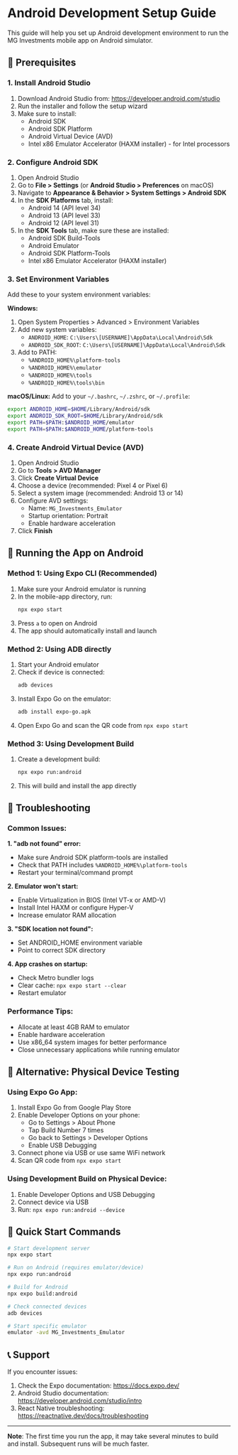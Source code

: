 # Android Development Setup Guide

This guide will help you set up Android development environment to run the MG Investments mobile app on Android simulator.

## 📱 Prerequisites

### 1. Install Android Studio
1. Download Android Studio from: https://developer.android.com/studio
2. Run the installer and follow the setup wizard
3. Make sure to install:
   - Android SDK
   - Android SDK Platform
   - Android Virtual Device (AVD)
   - Intel x86 Emulator Accelerator (HAXM installer) - for Intel processors

### 2. Configure Android SDK
1. Open Android Studio
2. Go to **File > Settings** (or **Android Studio > Preferences** on macOS)
3. Navigate to **Appearance & Behavior > System Settings > Android SDK**
4. In the **SDK Platforms** tab, install:
   - Android 14 (API level 34)
   - Android 13 (API level 33)
   - Android 12 (API level 31)
5. In the **SDK Tools** tab, make sure these are installed:
   - Android SDK Build-Tools
   - Android Emulator
   - Android SDK Platform-Tools
   - Intel x86 Emulator Accelerator (HAXM installer)

### 3. Set Environment Variables
Add these to your system environment variables:

**Windows:**
1. Open System Properties > Advanced > Environment Variables
2. Add new system variables:
   - `ANDROID_HOME`: `C:\Users\[USERNAME]\AppData\Local\Android\Sdk`
   - `ANDROID_SDK_ROOT`: `C:\Users\[USERNAME]\AppData\Local\Android\Sdk`
3. Add to PATH:
   - `%ANDROID_HOME%\platform-tools`
   - `%ANDROID_HOME%\emulator`
   - `%ANDROID_HOME%\tools`
   - `%ANDROID_HOME%\tools\bin`

**macOS/Linux:**
Add to your `~/.bashrc`, `~/.zshrc`, or `~/.profile`:
```bash
export ANDROID_HOME=$HOME/Library/Android/sdk
export ANDROID_SDK_ROOT=$HOME/Library/Android/sdk
export PATH=$PATH:$ANDROID_HOME/emulator
export PATH=$PATH:$ANDROID_HOME/platform-tools
```

### 4. Create Android Virtual Device (AVD)
1. Open Android Studio
2. Go to **Tools > AVD Manager**
3. Click **Create Virtual Device**
4. Choose a device (recommended: Pixel 4 or Pixel 6)
5. Select a system image (recommended: Android 13 or 14)
6. Configure AVD settings:
   - Name: `MG_Investments_Emulator`
   - Startup orientation: Portrait
   - Enable hardware acceleration
7. Click **Finish**

## 🚀 Running the App on Android

### Method 1: Using Expo CLI (Recommended)
1. Make sure your Android emulator is running
2. In the mobile-app directory, run:
   ```bash
   npx expo start
   ```
3. Press `a` to open on Android
4. The app should automatically install and launch

### Method 2: Using ADB directly
1. Start your Android emulator
2. Check if device is connected:
   ```bash
   adb devices
   ```
3. Install Expo Go on the emulator:
   ```bash
   adb install expo-go.apk
   ```
4. Open Expo Go and scan the QR code from `npx expo start`

### Method 3: Using Development Build
1. Create a development build:
   ```bash
   npx expo run:android
   ```
2. This will build and install the app directly

## 🔧 Troubleshooting

### Common Issues:

**1. "adb not found" error:**
- Make sure Android SDK platform-tools are installed
- Check that PATH includes `%ANDROID_HOME%\platform-tools`
- Restart your terminal/command prompt

**2. Emulator won't start:**
- Enable Virtualization in BIOS (Intel VT-x or AMD-V)
- Install Intel HAXM or configure Hyper-V
- Increase emulator RAM allocation

**3. "SDK location not found":**
- Set ANDROID_HOME environment variable
- Point to correct SDK directory

**4. App crashes on startup:**
- Check Metro bundler logs
- Clear cache: `npx expo start --clear`
- Restart emulator

### Performance Tips:
- Allocate at least 4GB RAM to emulator
- Enable hardware acceleration
- Use x86_64 system images for better performance
- Close unnecessary applications while running emulator

## 📱 Alternative: Physical Device Testing

### Using Expo Go App:
1. Install Expo Go from Google Play Store
2. Enable Developer Options on your phone:
   - Go to Settings > About Phone
   - Tap Build Number 7 times
   - Go back to Settings > Developer Options
   - Enable USB Debugging
3. Connect phone via USB or use same WiFi network
4. Scan QR code from `npx expo start`

### Using Development Build on Physical Device:
1. Enable Developer Options and USB Debugging
2. Connect device via USB
3. Run: `npx expo run:android --device`

## 🎯 Quick Start Commands

```bash
# Start development server
npx expo start

# Run on Android (requires emulator/device)
npx expo run:android

# Build for Android
npx expo build:android

# Check connected devices
adb devices

# Start specific emulator
emulator -avd MG_Investments_Emulator
```

## 📞 Support

If you encounter issues:
1. Check the Expo documentation: https://docs.expo.dev/
2. Android Studio documentation: https://developer.android.com/studio/intro
3. React Native troubleshooting: https://reactnative.dev/docs/troubleshooting

---

**Note**: The first time you run the app, it may take several minutes to build and install. Subsequent runs will be much faster.
